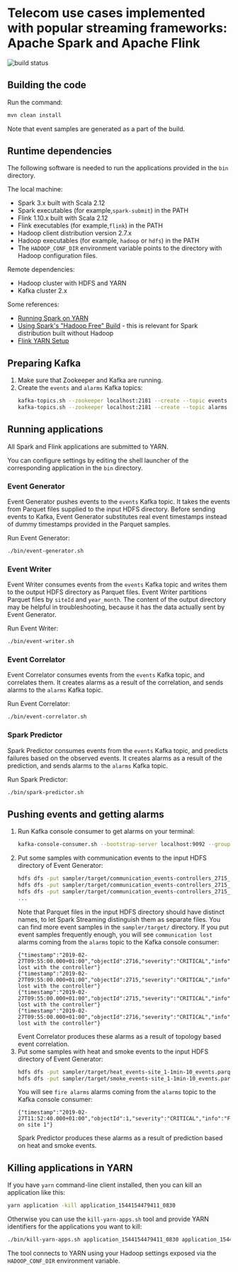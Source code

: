 # Telecom use cases implemented with popular streaming frameworks: Apache Spark and Apache Flink

![build status](https://github.com/tashoyan/telecom-streaming/actions/workflows/main.yml/badge.svg)

## Building the code

Run the command:
```bash
mvn clean install
```
Note that event samples are generated as a part of the build.

## Runtime dependencies

The following software is needed to run the applications provided in the `bin` directory.

The local machine:
* Spark 3.x built with Scala 2.12
* Spark executables (for example,`spark-submit`) in the PATH
* Flink 1.10.x built with Scala 2.12
* Flink executables (for example,`flink`) in the PATH
* Hadoop client distribution version 2.7.x
* Hadoop executables (for example, `hadoop` or `hdfs`) in the PATH
* The `HADOOP_CONF_DIR` environment variable points to the directory with Hadoop configuration files.

Remote dependencies:
* Hadoop cluster with HDFS and YARN
* Kafka cluster 2.x

Some references:
* [Running Spark on YARN](http://spark.apache.org/docs/latest/running-on-yarn.html)
* [Using Spark's "Hadoop Free" Build](https://spark.apache.org/docs/latest/hadoop-provided.html) - this is relevant for Spark distribution built without Hadoop
* [Flink YARN Setup](https://ci.apache.org/projects/flink/flink-docs-release-1.9/ops/deployment/yarn_setup.html)

## Preparing Kafka

1. Make sure that Zookeeper and Kafka are running.
1. Create the `events` and `alarms` Kafka topics:
   ```bash
   kafka-topics.sh --zookeeper localhost:2181 --create --topic events --partitions 4 --replication-factor 1
   kafka-topics.sh --zookeeper localhost:2181 --create --topic alarms --partitions 4 --replication-factor 1
   ```

## Running applications

All Spark and Flink applications are submitted to YARN.

You can configure settings by editing the shell launcher of the corresponding application in the `bin` directory.

### Event Generator

Event Generator pushes events to the `events` Kafka topic.
It takes the events from Parquet files supplied to the input HDFS directory.
Before sending events to Kafka,
Event Generator substitutes real event timestamps instead of dummy timestamps provided in the Parquet samples.

Run Event Generator:
```bash
./bin/event-generator.sh
```

### Event Writer

Event Writer consumes events from the `events` Kafka topic
and writes them to the output HDFS directory as Parquet files.
Event Writer partitions Parquet files by `siteId` and `year_month`.
The content of the output directory may be helpful in troubleshooting,
because it has the data actually sent by Event Generator.

Run Event Writer:
```bash
./bin/event-writer.sh
```

### Event Correlator

Event Correlator consumes events from the `events` Kafka topic, and correlates them.
It creates alarms as a result of the correlation, and sends alarms to the `alarms` Kafka topic. 

Run Event Correlator:
```bash
./bin/event-correlator.sh
```

### Spark Predictor

Spark Predictor consumes events from the `events` Kafka topic, and predicts failures based on the observed events.
It creates alarms as a result of the prediction, and sends alarms to the `alarms` Kafka topic. 

Run Spark Predictor:
```bash
./bin/spark-predictor.sh
```

## Pushing events and getting alarms

1. Run Kafka console consumer to get alarms on your terminal:
   ```bash
   kafka-console-consumer.sh --bootstrap-server localhost:9092 --group alarms --topic alarms
   ```
1. Put some samples with communication events to the input HDFS directory of Event Generator:
   ```bash
   hdfs dfs -put sampler/target/communication_events-controllers_2715_2716_all-1min-uniq.parquet /stream/input/events1.parquet
   hdfs dfs -put sampler/target/communication_events-controllers_2715_2716_all-1min-uniq.parquet /stream/input/events2.parquet
   hdfs dfs -put sampler/target/communication_events-controllers_2715_2716_all-1min-uniq.parquet /stream/input/events3.parquet
   ...
   ```
   Note that Parquet files in the input HDFS directory should have distinct names,
   to let Spark Streaming distinguish them as separate files.
   You can find more event samples in the `sampler/target/` directory.
   If you put event samples frequently enough,
   you will see `communication lost` alarms coming from the `alarms` topic to the Kafka console consumer:
   ```text
   {"timestamp":"2019-02-27T09:55:00.000+01:00","objectId":2716,"severity":"CRITICAL","info":"Communication lost with the controller"}
   {"timestamp":"2019-02-27T09:55:00.000+01:00","objectId":2715,"severity":"CRITICAL","info":"Communication lost with the controller"}
   {"timestamp":"2019-02-27T09:55:00.000+01:00","objectId":2715,"severity":"CRITICAL","info":"Communication lost with the controller"}
   {"timestamp":"2019-02-27T09:55:00.000+01:00","objectId":2716,"severity":"CRITICAL","info":"Communication lost with the controller"}
   ```
   Event Correlator produces these alarms as a result of topology based event correlation.
1. Put some samples with heat and smoke events to the input HDFS directory of Event Generator:
   ```bash
   hdfs dfs -put sampler/target/heat_events-site_1-1min-10_events.parquet /stream/input/events12.parquet
   hdfs dfs -put sampler/target/smoke_events-site_1-1min-10_events.parquet /stream/input/events13.parquet
   ```
   You will see `fire alarms` alarms coming from the `alarms` topic to the Kafka console consumer:
   ```text
   {"timestamp":"2019-02-27T11:52:40.000+01:00","objectId":1,"severity":"CRITICAL","info":"Fire on site 1"}
   ```
   Spark Predictor produces these alarms as a result of prediction based on heat and smoke events.

## Killing applications in YARN

If you have `yarn` command-line client installed, then you can kill an application like this:
```bash
yarn application -kill application_1544154479411_0830
```

Otherwise you can use the `kill-yarn-apps.sh` tool and provide YARN identifiers for the applications you want to kill:
```bash
./bin/kill-yarn-apps.sh application_1544154479411_0830 application_1544154479411_0831 application_1544154479411_0837
```
The tool connects to YARN using your Hadoop settings exposed via the `HADOOP_CONF_DIR` environment variable.
